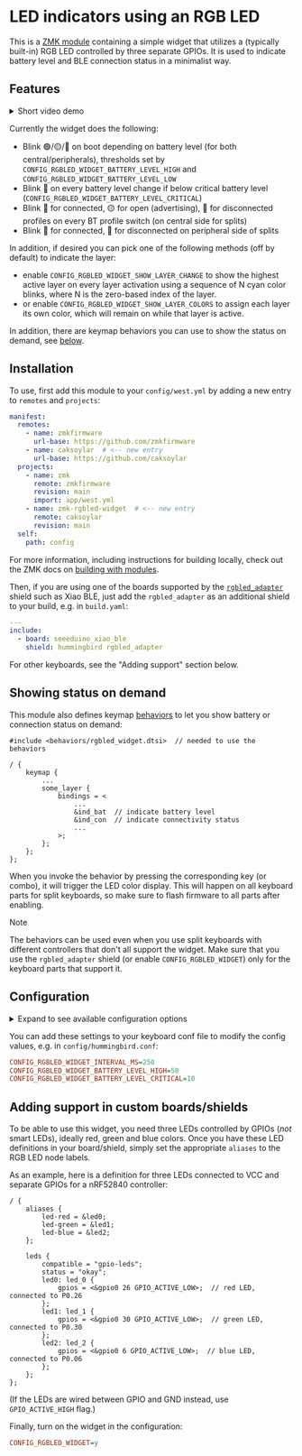 # LED indicators using an RGB LED

This is a [ZMK module](https://zmk.dev/docs/features/modules) containing a simple widget that utilizes a (typically built-in) RGB LED controlled by three separate GPIOs.
It is used to indicate battery level and BLE connection status in a minimalist way.

## Features

<details>
  <summary>Short video demo</summary>
  See below video for a short demo, running through power on, profile switching and power offs.

  https://github.com/caksoylar/zmk-rgbled-widget/assets/7876996/cfd89dd1-ff24-4a33-8563-2fdad2a828d4
</details>

Currently the widget does the following:

- Blink 🟢/🟡/🔴 on boot depending on battery level (for both central/peripherals), thresholds set by `CONFIG_RGBLED_WIDGET_BATTERY_LEVEL_HIGH` and `CONFIG_RGBLED_WIDGET_BATTERY_LEVEL_LOW`
- Blink 🔴 on every battery level change if below critical battery level (`CONFIG_RGBLED_WIDGET_BATTERY_LEVEL_CRITICAL`)
- Blink 🔵 for connected, 🟡 for open (advertising), 🔴 for disconnected profiles on every BT profile switch (on central side for splits)
- Blink 🔵 for connected, 🔴 for disconnected on peripheral side of splits

In addition, if desired you can pick one of the following methods (off by default) to indicate the layer:

- enable `CONFIG_RGBLED_WIDGET_SHOW_LAYER_CHANGE` to show the highest active layer on every layer activation
  using a sequence of N cyan color blinks, where N is the zero-based index of the layer.
- or enable `CONFIG_RGBLED_WIDGET_SHOW_LAYER_COLORS` to assign each layer its own color, which will remain on while that layer is active.

In addition, there are keymap behaviors you can use to show the status on demand, see [below](#showing-status-on-demand).

## Installation

To use, first add this module to your `config/west.yml` by adding a new entry to `remotes` and `projects`:

```yaml west.yml
manifest:
  remotes:
    - name: zmkfirmware
      url-base: https://github.com/zmkfirmware
    - name: caksoylar  # <-- new entry
      url-base: https://github.com/caksoylar
  projects:
    - name: zmk
      remote: zmkfirmware
      revision: main
      import: app/west.yml
    - name: zmk-rgbled-widget  # <-- new entry
      remote: caksoylar
      revision: main
  self:
    path: config
```

For more information, including instructions for building locally, check out the ZMK docs on [building with modules](https://zmk.dev/docs/features/modules#building-with-modules).

Then, if you are using one of the boards supported by the [`rgbled_adapter`](boards/shields/rgbled_adapter) shield such as Xiao BLE,
just add the `rgbled_adapter` as an additional shield to your build, e.g. in `build.yaml`:

```yaml build.yaml
---
include:
  - board: seeeduino_xiao_ble
    shield: hummingbird rgbled_adapter
```

For other keyboards, see the "Adding support" section below.

## Showing status on demand

This module also defines keymap [behaviors](https://zmk.dev/docs/keymaps/behaviors) to let you show battery or connection status on demand:

```dts
#include <behaviors/rgbled_widget.dtsi>  // needed to use the behaviors

/ {
    keymap {
        ...
        some_layer {
            bindings = <
                ...
                &ind_bat  // indicate battery level
                &ind_con  // indicate connectivity status
                ...
            >;
        };
    };
};
```

When you invoke the behavior by pressing the corresponding key (or combo), it will trigger the LED color display.
This will happen on all keyboard parts for split keyboards, so make sure to flash firmware to all parts after enabling.

> [!NOTE]
> The behaviors can be used even when you use split keyboards with different controllers that don't all support the widget.
> Make sure that you use the `rgbled_adapter` shield (or enable `CONFIG_RGBLED_WIDGET`) only for the keyboard parts that support it.

## Configuration

<details>
<summary>Expand to see available configuration options</summary>

| Name                                           | Description                                                                  | Default       |
| ---------------------------------------------- | ---------------------------------------------------------------------------- | ------------- |
| `CONFIG_RGBLED_WIDGET_INTERVAL_MS`             | Minimum wait duration between two blinks in ms                               | 500           |
| `CONFIG_RGBLED_WIDGET_BATTERY_BLINK_MS`        | Duration of battery level blink in ms                                        | 2000          |
| `CONFIG_RGBLED_WIDGET_BATTERY_LEVEL_HIGH`      | High battery level percentage                                                | 80            |
| `CONFIG_RGBLED_WIDGET_BATTERY_LEVEL_LOW`       | Low battery level percentage                                                 | 20            |
| `CONFIG_RGBLED_WIDGET_BATTERY_LEVEL_CRITICAL`  | Critical battery level percentage, blink periodically if under               | 5             |
| `CONFIG_RGBLED_WIDGET_BATTERY_COLOR_HIGH`      | Color for high battery level (above `LEVEL_HIGH`)                            | Green (`2`)   |
| `CONFIG_RGBLED_WIDGET_BATTERY_COLOR_MEDIUM`    | Color for medium battery level (between `LEVEL_LOW` and `LEVEL_HIGH`)        | Yellow (`3`)  |
| `CONFIG_RGBLED_WIDGET_BATTERY_COLOR_LOW`       | Color for low battery level (below `LEVEL_LOW`)                              | Red (`1`)     |
| `CONFIG_RGBLED_WIDGET_BATTERY_COLOR_CRITICAL`  | Color for critical battery level (below `LEVEL_CRITICAL`)                    | Red (`1`)     |
| `CONFIG_RGBLED_WIDGET_CONN_BLINK_MS`           | Duration of BLE connection status blink in ms                                | 1000          |
| `CONFIG_RGBLED_WIDGET_CONN_COLOR_CONNECTED`    | Color for connected BLE connection status                                    | Blue (`4`)    |
| `CONFIG_RGBLED_WIDGET_CONN_COLOR_ADVERTISING`  | Color for advertising BLE connection status                                  | Yellow (`3`)  |
| `CONFIG_RGBLED_WIDGET_CONN_COLOR_DISCONNECTED` | Color for disconnected BLE connection status                                 | Red (`1`)     |
| `CONFIG_RGBLED_WIDGET_SHOW_LAYER_CHANGE`       | Indicate highest active layer on each layer change with a sequence of blinks | `n`           |
| `CONFIG_RGBLED_WIDGET_LAYER_BLINK_MS`          | Blink and wait duration for layer indicator                                  | 100           |
| `CONFIG_RGBLED_WIDGET_LAYER_COLOR`             | Color to use for layer indicator                                             | Cyan (`6`)    |
| `CONFIG_RGBLED_WIDGET_LAYER_DEBOUNCE_MS`       | Wait duration after a layer change before showing the highest active layer   | 100           |
| `CONFIG_RGBLED_WIDGET_SHOW_LAYER_COLORS`       | Indicate highest active layer with a constant configurable color per layer   | `n`           |
| `CONFIG_RGBLED_WIDGET_LAYER_0_COLOR`           | Color to use for the base layer                                              | Black (`0`)   |
| `CONFIG_RGBLED_WIDGET_LAYER_1_COLOR`           | Color to use for layer 1                                                     | Red (`1`)     |
| `CONFIG_RGBLED_WIDGET_LAYER_2_COLOR`           | Color to use for layer 2                                                     | Green (`2`)   |
| `CONFIG_RGBLED_WIDGET_LAYER_3_COLOR`           | Color to use for layer 3                                                     | Yellow (`3`)  |
| `CONFIG_RGBLED_WIDGET_LAYER_4_COLOR`           | Color to use for layer 4                                                     | Blue (`4`)    |
| `CONFIG_RGBLED_WIDGET_LAYER_5_COLOR`           | Color to use for layer 5                                                     | Magenta (`5`) |
| `CONFIG_RGBLED_WIDGET_LAYER_6_COLOR`           | Color to use for layer 6                                                     | Cyan (`6`)    |
| `CONFIG_RGBLED_WIDGET_LAYER_7_COLOR`           | Color to use for layer 7                                                     | White (`7`)   |
| `CONFIG_RGBLED_WIDGET_LAYER_xx_COLOR`          | Color to use for layer xx (change xx to the layer number to change)          | Black (`0`)   |

Color settings use the following integer values:

| Color        | Value |
| ------------ | ----- |
| Black (none) | `0`   |
| Red          | `1`   |
| Green        | `2`   |
| Yellow       | `3`   |
| Blue         | `4`   |
| Magenta      | `5`   |
| Cyan         | `6`   |
| White        | `7`   |

</details>

You can add these settings to your keyboard conf file to modify the config values, e.g. in `config/hummingbird.conf`:

```ini
CONFIG_RGBLED_WIDGET_INTERVAL_MS=250
CONFIG_RGBLED_WIDGET_BATTERY_LEVEL_HIGH=50
CONFIG_RGBLED_WIDGET_BATTERY_LEVEL_CRITICAL=10
```

## Adding support in custom boards/shields

To be able to use this widget, you need three LEDs controlled by GPIOs (_not_ smart LEDs), ideally red, green and blue colors.
Once you have these LED definitions in your board/shield, simply set the appropriate `aliases` to the RGB LED node labels.

As an example, here is a definition for three LEDs connected to VCC and separate GPIOs for a nRF52840 controller:

```dts
/ {
    aliases {
        led-red = &led0;
        led-green = &led1;
        led-blue = &led2;
    };

    leds {
        compatible = "gpio-leds";
        status = "okay";
        led0: led_0 {
            gpios = <&gpio0 26 GPIO_ACTIVE_LOW>;  // red LED, connected to P0.26
        };
        led1: led_1 {
            gpios = <&gpio0 30 GPIO_ACTIVE_LOW>;  // green LED, connected to P0.30
        };
        led2: led_2 {
            gpios = <&gpio0 6 GPIO_ACTIVE_LOW>;  // blue LED, connected to P0.06
        };
    };
};
```

(If the LEDs are wired between GPIO and GND instead, use `GPIO_ACTIVE_HIGH` flag.)

Finally, turn on the widget in the configuration:

```ini
CONFIG_RGBLED_WIDGET=y
```
